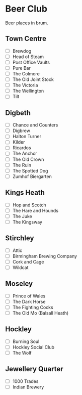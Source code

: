 # Beer Club

Beer places in brum.

## Town Centre

- [ ] Brewdog
- [ ] Head of Steam
- [ ] Post Office Vaults
- [ ] Pure Bar
- [ ] The Colmore
- [ ] The Old Joint Stock
- [ ] The Victoria
- [ ] The Wellington
- [ ] Tilt

## Digbeth

- [ ] Chance and Counters
- [ ] Digbrew
- [ ] Halton Turner
- [ ] Kilder
- [ ] Ricardos
- [ ] The Anchor
- [ ] The Old Crown
- [ ] The Ruin
- [ ] The Spotted Dog
- [ ] Zumhof Biergarten

## Kings Heath

- [ ] Hop and Scotch
- [ ] The Hare and Hounds
- [ ] The Juke
- [ ] The Kingsway

## Stirchley

- [ ] Attic
- [ ] Birmingham Brewing Company
- [ ] Cork and Cage
- [ ] Wildcat

## Moseley

- [ ] Prince of Wales
- [ ] The Dark Horse
- [ ] The Fighting Cocks
- [ ] The Old Mo (Balsall Heath)

## Hockley

- [ ] Burning Soul
- [ ] Hockley Social Club
- [ ] The Wolf

## Jewellery Quarter

- [ ] 1000 Trades
- [ ] Indian Brewery

